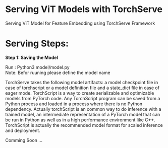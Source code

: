 # Serving ViT Models with TorchServe
Serving ViT Model for Feature Embedding using TorchServe Framework 

# Serving Steps:
**Step 1: Saving the Model**

Run : Python3 model/model.py  
Note: Befor ruuning please define the model name 

TorchServe takes  the following model artifacts: a model checkpoint file in case of torchscript or a model definition file and a state_dict file in case of eager mode.
TorchScript is a way to create serializable and optimizable models from PyTorch code. Any TorchScript program can be saved from a Python process and loaded in a process where there is no Python dependency.
Actually torchScript is an common way to do inference with a trained model, an intermediate representation of a PyTorch model that can be run in Python as well as in a high performance environment like C++. TorchScript is actually the recommended model format for scaled inference and deployment.




Comming Soon ...
